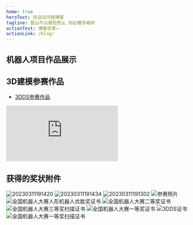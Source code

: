 ```yaml
---
home: true
heroText: 欢迎访问我博客
tagline: 登山不以艰险而止 则必臻乎峻岭
actionText: 博客目录→
actionLink: /blog/
---
```


<VideoCard
    videoSrc="//player.bilibili.com/player.html?aid=456648228&bvid=BV1d5411a7Uu&cid=224718900&page=1&autoplay=0"
    videoName="麦克纳姆轮表白机器人"
    videoDescription="麦克纳姆轮表白机器人，gogogo"
    width = "50"
    height = "300px"
/>

<VideoCard
    videoSrc="//player.bilibili.com/player.html?aid=289997985&bvid=BV1mf4y1W7bv&cid=319319307&page=1&autoplay=0"
    videoName="全国机器人大赛游历项目参赛前调试"
    videoDescription="全国机器人大赛游历项目参赛前调试"
    width = "100%"
    height = "300px"
/>

## 机器人项目作品展示

## 3D建模参赛作品
- [3DDS参赛作品](https://v.qq.com/x/page/y05314y8obr.html)  
<iframe frameborder="0" src="https://v.qq.com/txp/iframe/player.html?vid=y05314y8obr" allowFullScreen="true"></iframe>

## 获得的奖状附件
![20230311191420](https://sprintln-1256351233.cos.ap-shanghai.myqcloud.com/img/20230311191420.png)
![20230311191434](https://sprintln-1256351233.cos.ap-shanghai.myqcloud.com/img/20230311191434.png)
![20230311191302](https://sprintln-1256351233.cos.ap-shanghai.myqcloud.com/img/20230311191302.png)
![参赛照片](https://sprintln-1256351233.cos.ap-shanghai.myqcloud.com/img/参赛照片.jpg)
![全国机器人大赛人形机器人优胜奖证书](https://sprintln-1256351233.cos.ap-shanghai.myqcloud.com/img/全国机器人大赛人形机器人优胜奖证书.jpg)
![全国机器人大赛二等奖证书](https://sprintln-1256351233.cos.ap-shanghai.myqcloud.com/img/全国机器人大赛二等奖证书.jpg)
![全国机器人大赛三等奖扫描证书](https://sprintln-1256351233.cos.ap-shanghai.myqcloud.com/img/全国机器人大赛三等奖扫描证书.jpg)
![全国机器人大赛一等奖证书](https://sprintln-1256351233.cos.ap-shanghai.myqcloud.com/img/全国机器人大赛一等奖证书.jpg)
![3DDS证书](https://sprintln-1256351233.cos.ap-shanghai.myqcloud.com/img/3DDS证书.jpg)
![全国机器人大赛一等奖扫描证书](https://sprintln-1256351233.cos.ap-shanghai.myqcloud.com/img/全国机器人大赛一等奖扫描证书.jpg)

<template>
  <el-button type="primary">Primary</el-button>
</template>